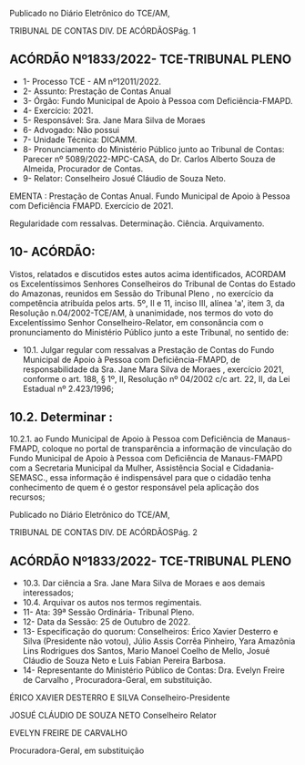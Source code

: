Publicado  no  Diário  Eletrônico do TCE/AM,

TRIBUNAL DE CONTAS DIV. DE ACÓRDÃOSPág. 1

## ACÓRDÃO Nº1833/2022- TCE-TRIBUNAL PLENO

- 1- Processo TCE - AM nº12011/2022.
- 2- Assunto: Prestação de Contas Anual
- 3- Órgão: Fundo Municipal de Apoio à Pessoa com Deficiência-FMAPD.
- 4- Exercício: 2021.
- 5- Responsável: Sra. Jane Mara Silva de Moraes
- 6- Advogado: Não possui
- 7- Unidade Técnica: DICAMM.
- 8- Pronunciamento  do  Ministério  Público  junto  ao  Tribunal  de  Contas: Parecer  nº 5089/2022-MPC-CASA,  do  Dr.  Carlos  Alberto  Souza  de  Almeida,  Procurador  de Contas.
- 9- Relator: Conselheiro Josué Cláudio de Souza Neto.

EMENTA : Prestação de Contas Anual. Fundo Municipal  de  Apoio  à  Pessoa  com  Deficiência  FMAPD. Exercício de 2021.

Regularidade com ressalvas. Determinação. Ciência. Arquivamento.

## 10-  ACÓRDÃO:

Vistos, relatados e discutidos estes autos acima identificados, ACORDAM os Excelentíssimos Senhores Conselheiros do Tribunal de Contas do Estado do Amazonas, reunidos em Sessão do Tribunal Pleno , no exercício da competência atribuída pelos arts. 5º, II e 11, inciso III, alínea 'a', item 3, da Resolução n.04/2002-TCE/AM, à unanimidade, nos termos do voto do Excelentíssimo Senhor Conselheiro-Relator, em consonância com o pronunciamento do Ministério Público junto a este Tribunal, no sentido de:

- 10.1. Julgar regular com  ressalvas a Prestação  de  Contas  do  Fundo Municipal de Apoio à Pessoa com Deficiência-FMAPD, de responsabilidade  da Sra. Jane  Mara  Silva  de  Moraes ,  exercício  2021, conforme o art. 188, § 1º, II, Resolução nº 04/2002 c/c art. 22, II, da Lei Estadual nº 2.423/1996;

## 10.2. Determinar :

10.2.1. ao Fundo Municipal de Apoio à Pessoa com Deficiência de  Manaus-FMAPD,  coloque  no  portal  de  transparência  a informação  de  vinculação  do  Fundo  Municipal  de  Apoio  à Pessoa com Deficiência de Manaus-FMAPD com a Secretaria Municipal da Mulher, Assistência Social e Cidadania-SEMASC., essa informação é indispensável para que  o  cidadão  tenha  conhecimento  de  quem  é  o  gestor responsável pela aplicação dos recursos;

Publicado  no  Diário  Eletrônico do TCE/AM,

TRIBUNAL DE CONTAS DIV. DE ACÓRDÃOSPág. 2

## ACÓRDÃO Nº1833/2022- TCE-TRIBUNAL PLENO

- 10.3. Dar ciência a Sra. Jane Mara Silva de Moraes e aos demais interessados;
- 10.4. Arquivar os autos nos termos regimentais.
- 11-  Ata: 39ª Sessão Ordinária- Tribunal Pleno.
- 12-  Data da Sessão: 25 de Outubro de 2022.
- 13-  Especificação do quorum: Conselheiros: Érico Xavier Desterro e Silva (Presidente não votou),  Júlio  Assis  Corrêa  Pinheiro,  Yara  Amazônia  Lins  Rodrigues  dos  Santos, Mario Manoel Coelho de Mello, Josué Cláudio de Souza Neto e Luis Fabian Pereira Barbosa.
- 14-  Representante do Ministério Público de Contas: Dra. Evelyn Freire de Carvalho , Procuradora-Geral, em substituição.

ÉRICO XAVIER DESTERRO E SILVA Conselheiro-Presidente

JOSUÉ CLÁUDIO DE SOUZA NETO Conselheiro Relator

EVELYN FREIRE DE CARVALHO

Procuradora-Geral, em substituição